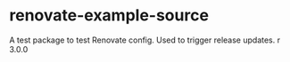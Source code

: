 # renovate-example-source
A test package to test Renovate config. Used to trigger release updates.
r 3.0.0

